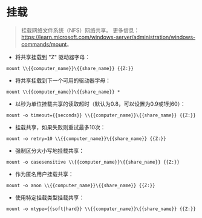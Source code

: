 # 挂载

> 挂载网络文件系统（NFS）网络共享。
> 更多信息：<https://learn.microsoft.com/windows-server/administration/windows-commands/mount>。

- 将共享挂载到 "Z" 驱动器字母：

`mount \\{{computer_name}}\{{share_name}} {{Z:}}`

- 将共享挂载到下一个可用的驱动器字母：

`mount \\{{computer_name}}\{{share_name}} *`

- 以秒为单位挂载共享的读取超时（默认为0.8，可以设置为0.9或1到60）：

`mount -o timeout={{seconds}} \\{{computer_name}}\{{share_name}} {{Z:}}`

- 挂载共享，如果失败则重试最多10次：

`mount -o retry=10 \\{{computer_name}}\{{share_name}} {{Z:}}`

- 强制区分大小写地挂载共享：

`mount -o casesensitive \\{{computer_name}}\{{share_name}} {{Z:}}`

- 作为匿名用户挂载共享：

`mount -o anon \\{{computer_name}}\{{share_name}} {{Z:}}`

- 使用特定挂载类型挂载共享：

`mount -o mtype={{soft|hard}} \\{{computer_name}}\{{share_name}} {{Z:}}`